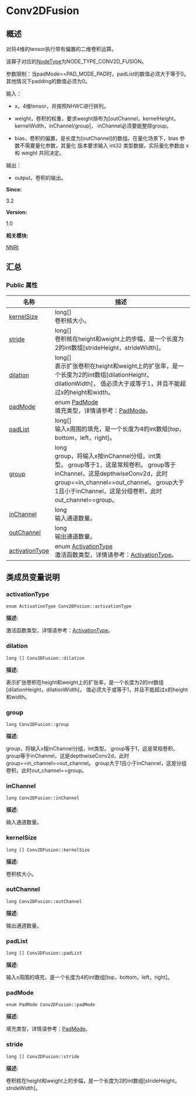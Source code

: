 # Conv2DFusion


## 概述

对将4维的tensor执行带有偏置的二维卷积运算。

该算子对应的[NodeType](_n_n_rt.md#nodetype)为NODE_TYPE_CONV2D_FUSION。

参数限制：当padMode==PAD_MODE_PAD时，padList的数值必须大于等于0。其他情况下padding的数值必须为0。

输入：

- x，4维tensor，并按照NHWC进行排列。

- weight，卷积的权重，要求weight排布为[outChannel，kernelHeight，kernelWidth，inChannel/group]， inChannel必须要能整除group。

- bias，卷积的偏置，是长度为[outChannel]的数组。在量化场景下，bias 参数不需要量化参数，其量化 版本要求输入 int32 类型数据，实际量化参数由 x 和 weight 共同决定。

输出：

- output，卷积的输出。

**Since:**

3.2

**Version:**

1.0

**相关模块:**

[NNRt](_n_n_rt.md)


## 汇总


### Public 属性

  | 名称 | 描述 | 
| -------- | -------- |
| [kernelSize](#kernelsize) | long[]<br/>卷积核大小。&nbsp; | 
| [stride](#stride) | long[]<br/>卷积核在height和weight上的步幅，是一个长度为2的int数组[strideHeight，strideWidth]。&nbsp; | 
| [dilation](#dilation) | long[]<br/>表示扩张卷积在height和weight上的扩张率，是一个长度为2的int数组[dilationHeight，dilationWidth]，&nbsp;值必须大于或等于1，并且不能超过x的height和width。&nbsp; | 
| [padMode](#padmode) | enum&nbsp;[PadMode](_n_n_rt.md#padmode)<br/>填充类型，详情请参考：[PadMode](_n_n_rt.md#padmode)。&nbsp; | 
| [padList](#padlist) | long[]<br/>输入x周围的填充，是一个长度为4的int数组[top，bottom，left，right]。&nbsp; | 
| [group](#group) | long<br/>group，将输入x按inChannel分组，int类型。&nbsp;group等于1，这是常规卷积。&nbsp;group等于inChannel，这是depthwiseConv2d，此时group==in_channel==out_channel。&nbsp;group大于1且小于inChannel，这是分组卷积，此时out_channel==group。&nbsp; | 
| [inChannel](#inchannel) | long<br/>输入通道数量。&nbsp; | 
| [outChannel](#outchannel) | long<br/>输出通道数量。&nbsp; | 
| [activationType](#activationtype) | enum&nbsp;[ActivationType](_n_n_rt.md#activationtype)<br/>激活函数类型，详情请参考：[ActivationType](_n_n_rt.md#activationtype)。&nbsp; | 


## 类成员变量说明


### activationType

  
```
enum ActivationType Conv2DFusion::activationType
```
**描述:**

激活函数类型，详情请参考：[ActivationType](_n_n_rt.md#activationtype)。


### dilation

  
```
long [] Conv2DFusion::dilation
```
**描述:**

表示扩张卷积在height和weight上的扩张率，是一个长度为2的int数组[dilationHeight，dilationWidth]， 值必须大于或等于1，并且不能超过x的height和width。


### group

  
```
long Conv2DFusion::group
```
**描述:**

group，将输入x按inChannel分组，int类型。 group等于1，这是常规卷积。 group等于inChannel，这是depthwiseConv2d，此时group==in_channel==out_channel。 group大于1且小于inChannel，这是分组卷积，此时out_channel==group。


### inChannel

  
```
long Conv2DFusion::inChannel
```
**描述:**

输入通道数量。


### kernelSize

  
```
long [] Conv2DFusion::kernelSize
```
**描述:**

卷积核大小。


### outChannel

  
```
long Conv2DFusion::outChannel
```
**描述:**

输出通道数量。


### padList

  
```
long [] Conv2DFusion::padList
```
**描述:**

输入x周围的填充，是一个长度为4的int数组[top，bottom，left，right]。


### padMode

  
```
enum PadMode Conv2DFusion::padMode
```
**描述:**

填充类型，详情请参考：[PadMode](_n_n_rt.md#padmode)。


### stride

  
```
long [] Conv2DFusion::stride
```
**描述:**

卷积核在height和weight上的步幅，是一个长度为2的int数组[strideHeight，strideWidth]。
